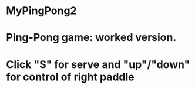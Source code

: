 # MyPingPong2
# Ping-Pong game: worked version.
# Click "S" for serve and "up"/"down" for control of right paddle
